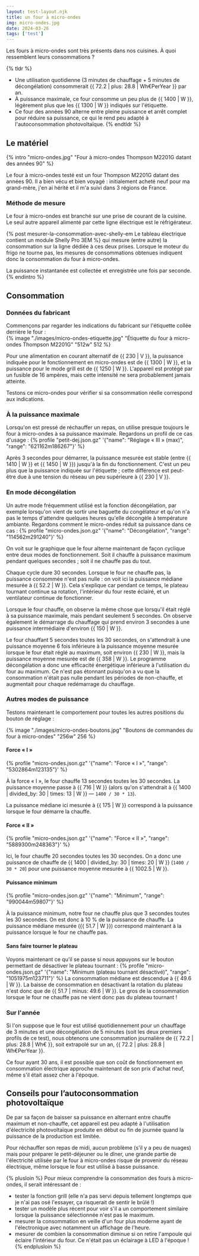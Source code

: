 ```yaml
---
layout: test-layout.njk 
title: un four à micro-ondes
img: micro-ondes.jpg
date: 2024-03-26
tags: ['test']
---
```


Les fours à micro-ondes sont très présents dans nos cuisines. À quoi ressemblent leurs consommations ?
<!-- excerpt -->

{% tldr %}
- Une utilisation quotidienne (3 minutes de chauffage + 5 minutes de décongélation) consommerait {{ 72.2 | plus: 28.8 | Wh€PerYear }} par an.
- À puissance maximale, ce four consomme un peu plus de {{ 1400 | W }}, légèrement plus que les {{ 1300 | W }} indiqués sur l'étiquette.
- Ce four des années 90 alterne entre pleine puissance et arrêt complet pour réduire sa puissance, ce qui le rend peu adapté à l'autoconsommation photovoltaïque.
{% endtldr %}

## Le matériel
{% intro "micro-ondes.jpg" "Four à micro-ondes Thompson M2201G datant des années 90" %}

Le four à micro-ondes testé est un four Thompson M2201G datant des années 90. Il a bien vécu et bien voyagé : initialement acheté neuf pour ma grand-mère, j'en ai hérité et il m'a suivi dans 3 régions de France.

### Méthode de mesure

Le four à micro-ondes est branché sur une prise de courant de la cuisine. Le seul autre appareil alimenté par cette ligne électrique est le réfrigérateur.

{% post mesurer-la-consommation-avec-shelly-em Le tableau électrique contient un module Shelly Pro 3EM %} qui mesure (entre autre) la consommation sur la ligne dédiée à ces deux prises. Lorsque le moteur du frigo ne tourne pas, les mesures de consommations obtenues indiquent donc la consommation du four à micro-ondes.

La puissance instantanée est collectée et enregistrée une fois par seconde.
{% endintro %}

## Consommation

### Données du fabricant

Commençons par regarder les indications du fabricant sur l'étiquette collée derrière le four :  
{% image "./images/micro-ondes-etiquette.jpg" "Étiquette du four à micro-ondes Thompson M2201G" "512w" 512 %}

Pour une alimentation en courant alternatif de {{ 230 | V }}, la puissance indiquée pour le fonctionnement en micro-ondes est de {{ 1300 | W }}, et la puissance pour le mode grill est de {{ 1250 | W }}.
L'appareil est protégé par un fusible de 16 ampères, mais cette intensité ne sera probablement jamais atteinte.

Testons ce micro-ondes pour vérifier si sa consommation réelle correspond aux indications.

### À la puissance maximale

Lorsqu'on est pressé de réchauffer un repas, on utilise presque toujours le four à micro-ondes à sa puissance maximale. Regardons un profil de ce cas d'usage :
{% profile "petit-dej.json.gz" '{"name": "Réglage « III » (max)", "range": "621162m186267"}' %}

Après 3 secondes pour démarrer, la puissance mesurée est stable (entre {{ 1410 | W }} et {{ 1450 | W }}) jusqu'à la fin du fonctionnement. C'est un peu plus que la puissance indiquée sur l'étiquette ; cette différence est peut-être due à une tension du réseau un peu supérieure à {{ 230 | V }}.

### En mode décongélation

Un autre mode fréquemment utilisé est la fonction décongélation, par exemple lorsqu'on vient de sortir une baguette du congélateur et qu'on n'a pas le temps d'attendre quelques heures qu'elle décongèle à température ambiante. Regardons comment le micro-ondes réduit sa puissance dans ce cas :
{% profile "micro-ondes.json.gz" '{"name": "Décongélation", "range": "114562m291240"}' %}

On voit sur le graphique que le four alterne maintenant de façon cyclique entre deux modes de fonctionnement. Soit il chauffe à puissance maximum pendant quelques secondes ; soit il ne chauffe pas du tout.

Chaque cycle dure 30 secondes. Lorsque le four ne chauffe pas, la puissance consommée n'est pas nulle : on voit ici la puissance médiane mesurée à {{ 52.2 | W }}. Cela s'explique car pendant ce temps, le plateau tournant continue sa rotation, l'intérieur du four reste éclairé, et un ventilateur continue de fonctionner.

Lorsque le four chauffe, on observe la même chose que lorsqu'il était réglé à sa puissance maximale, mais pendant seulement 5 secondes. On observe également le démarrage du chauffage qui prend environ 3 secondes à une puissance intermédiaire d'environ {{ 150 | W }}.

Le four chauffant 5 secondes toutes les 30 secondes, on s'attendrait à une puissance moyenne 6 fois inférieure à la puissance moyenne mesurée lorsque le four était réglé au maximum, soit environ {{ 230 | W }}, mais la puissance moyenne mesurée est de {{ 358 | W }}. Le programme décongélation a donc une efficacité énergétique inférieure à l'utilisation du four au maximum. Ce n'est pas étonnant puisqu'on a vu que la consommation n'était pas nulle pendant les périodes de non-chauffe, et augmentait pour chaque redémarrage du chauffage.

### Autres modes de puissance

Testons maintenant le comportement pour toutes les autres positions du bouton de réglage :

{% image "./images/micro-ondes-boutons.jpg" "Boutons de commandes du four à micro-ondes" "256w" 256 %}

#### Force « I »
{% profile "micro-ondes.json.gz" '{"name": "Force « I »", "range": "5302864m123135"}' %}

À la force « I », le four chauffe 13 secondes toutes les 30 secondes. La puissance moyenne passe à {{ 716 | W }} (alors qu'on s'attendrait à {{ 1400 | divided_by: 30 | times: 13 | W }} — `1400 / 30 * 13`).

La puissance médiane ici mesurée à {{ 175 | W }} correspond à la puissance lorsque le four démarre la chauffe.

#### Force « II »
{% profile "micro-ondes.json.gz" '{"name": "Force « II »", "range": "5889300m248363"}' %}

Ici, le four chauffe 20 secondes toutes les 30 secondes. On a donc une puissance de chauffe de {{ 1400 | divided_by: 30 | times: 20 | W }} (`1400 / 30 * 20`) pour une puissance moyenne mesurée à {{ 1002.5 | W }}.

#### Puissance minimum

{% profile "micro-ondes.json.gz" '{"name": "Minimum", "range": "990044m59807"}' %}

À la puissance minimum, notre four ne chauffe plus que 3 secondes toutes les 30 secondes. On est donc à 10 % de la puissance de chauffe. La puissance médiane mesurée ({{ 51.7 | W }}) correspond maintenant à la puissance lorsque le four ne chauffe pas.

#### Sans faire tourner le plateau

Voyons maintenant ce qu'il se passe si nous appuyons sur le bouton permettant de désactiver le plateau tournant :
{% profile "micro-ondes.json.gz" '{"name": "Minimum (plateau tournant désactivé)", "range": "1051975m123711"}' %}
La consommation médiane est descendue à {{ 49.6 | W }}. La baisse de consommation en désactivant la rotation du plateau n'est donc que de {{ 51.7 | minus: 49.6 | W }}. Le gros de la consommation lorsque le four ne chauffe pas ne vient donc pas du plateau tournant !

### Sur l'année

Si l'on suppose que le four est utilisé quotidiennement pour un chauffage de 3 minutes et une décongélation de 5 minutes (soit les deux premiers profils de ce test), nous obtenons une consommation journalière de {{ 72.2 | plus: 28.8 | Wh€ }}, soit extrapolé sur un an, {{ 72.2 | plus: 28.8 | Wh€PerYear }}.

Ce four ayant 30 ans, il est possible que son coût de fonctionnement en consommation électrique approche maintenant de son prix d'achat neuf, même s'il était assez cher à l'époque.

## Conseils pour l’autoconsommation photovoltaïque

De par sa façon de baisser sa puissance en alternant entre chauffe maximum et non-chauffe, cet appareil est peu adapté à l'utilisation d'électricité photovoltaïque produite en début ou fin de journée quand la puissance de la production est limitée.

Pour réchauffer son repas de midi, aucun problème (s'il y a peu de nuages) mais pour préparer le petit-déjeuner ou le dîner, une grande partie de l'électricité utilisée par le four à micro-ondes risque de provenir du réseau électrique, même lorsque le four est utilisé à basse puissance.

{% plusloin %}
Pour mieux comprendre la consommation des fours à micro-ondes, il serait intéressant de :
- tester la fonction grill (elle n'a pas servi depuis tellement longtemps que je n'ai pas osé l'essayer, ça risquerait de sentir le brûlé !)
- tester un modèle plus récent pour voir s'il a un comportement similaire lorsque la puissance sélectionnée n'est pas le maximum.
- mesurer la consommation en veille d'un four plus moderne ayant de l'électronique avec notamment un affichage de l'heure.
- mesurer de combien la consommation diminue si on retire l'ampoule qui éclaire l'intérieur du four. Ce n'était pas un éclairage à LED à l'époque !
{% endplusloin %}
